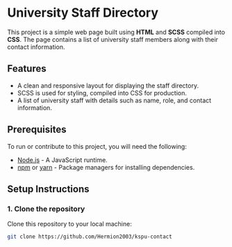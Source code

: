# University Staff Directory

This project is a simple web page built using **HTML** and **SCSS** compiled into **CSS**. The page contains a list of university staff members along with their contact information.

## Features

- A clean and responsive layout for displaying the staff directory.
- SCSS is used for styling, compiled into CSS for production.
- A list of university staff with details such as name, role, and contact information.

## Prerequisites

To run or contribute to this project, you will need the following:

- [Node.js](https://nodejs.org/) - A JavaScript runtime.
- [npm](https://www.npmjs.com/) or [yarn](https://yarnpkg.com/) - Package managers for installing dependencies.

## Setup Instructions

### 1. Clone the repository

Clone this repository to your local machine:

```bash
git clone https://github.com/Hermion2003/kspu-contact
